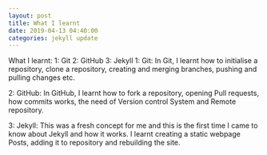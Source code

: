 ```yaml
---
layout: post
title: What I learnt
date: 2019-04-13 04:40:00
categories: jekyll update
---
```


What I learnt:
	1: Git 
	2: GitHub 
	3: Jekyll 
1: Git: 
	In Git, I learnt how to initialise a repository, clone a repository, creating and merging branches, pushing and pulling changes etc.

2: GitHub: 
	In GitHub, I learnt how to fork a repository, opening Pull requests, how commits works, the need of Version control System and Remote repository.

3: Jekyll: 
	This was a fresh concept for me and this is the first time I came to know about Jekyll and how it works.
	I learnt creating a static webpage Posts, adding it to repository and rebuilding the site.